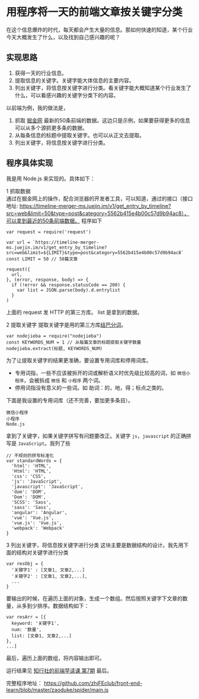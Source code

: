 # 用程序将一天的前端文章按关键字分类
在这个信息爆炸的时代，每天都会产生大量的信息。那如何快速的知道，某个行业今天大概发生了什么，以及找到自己感兴趣的呢？

## 实现思路
1. 获得一天的行业信息。
1. 提取信息的关键字。关键字能大体信息的主要内容。
1. 列出关键字，将信息按关键字进行分类。看关键字能大概知道某个行业发生了什么，可以看感兴趣的关键字分类下的内容。

以前端为例，我的做法是，
1. 抓取 [掘金网](https://juejin.im/) 最新的50条前端的数据。这边只是示例，如果要获得更多的信息可以从多个源抓更多条的数据。
1. 从每条信息的标题中提取关键字。也可以从正文去提取。
1. 列出关键字，将信息按关键字进行分类。

## 程序具体实现
我是用 Node.js 来实现的。具体如下：

1 抓取数据  
通过在掘金网上的操作，配合浏览器的开发者工具，可以知道，通过的接口（接口地址: https://timeline-merger-ms.juejin.im/v1/get_entry_by_timeline?src=web&limit=50&type=post&category=5562b415e4b00c57d9b94ac8），可以拿到最近的50条前端数据。 程序如下
```
var request = require('request')

var url = `https://timeline-merger-ms.juejin.im/v1/get_entry_by_timeline?src=web&limit=${LIMIT}&type=post&category=5562b415e4b00c57d9b94ac8`
const LIMIT = 50 // 50篇文章

request({
  url,
}, (error, response, body) => {
  if (!error && response.statusCode == 200) {
    var list = JSON.parse(body).d.entrylist
  }
)
```
上面的 request 发 HTTP 的第三方库。 list 是拿到的数据。

2 提取关键字
提取关键字是用的第三方库[结巴分词](https://github.com/yanyiwu/nodejieba)。
```
var nodejieba = require("nodejieba")
const KEYWORDS_NUM = 1 // 从每篇文章的标题提取关键字数量
nodejieba.extract(标题, KEYWORDS_NUM)
```

为了让提取关键字的结果更准确，要设置专用词库和停用词库。
* 专用词指，一些不应该被拆开的词或解析语义时优先级比较高的词，如 `微信小程序`，会被拆成 `微信` 和 `小程序` 两个词。
* 停用词指没有意义的一些词。如 助词：的，地，得；标点之类的。

下面是我设置的专用词库（还不完善，要加更多条目）。
```
微信小程序
小程序
Node.js
```

拿到了关键字，如果关键字拼写有问题要改正。关键字 `js`，`javascript` 的正确拼写是 `JavaScript`。我列了些
```
// 不规则的拼写标准化
var standardWords = {
  'html': 'HTML',
  'Html': 'HTML',
  'css': 'CSS',
  'js': 'JavaScript',
  'javascript': 'JavaScript',
  'dom': 'DOM',
  'Dom': 'DOM',
  'SCSS': 'Sass',
  'sass': 'Sass',
  'angular': 'Angular',
  'vue': 'Vue.js',
  'vue.js': 'Vue.js',
  'webpack': 'Webpack'
}
```

3 列出关键字，将信息按关键字进行分类
这块主要是数据结构的设计。我先用下面的结构对关键字进行分类
```
var resObj = {
  '关键字1' : [文章1, 文章2,...]
  '关键字2' : [文章1, 文章2,...],
  ...
}
```

要输出的时候，在遍历上面的对象，生成一个数组。然后按照关键字下文章的数量，从多到少排序。数据结构如下：
```
var resArr = [{
  keyword: '关键字1',
  num: '数量',
  list: [文章1, 文章2,...]
},
...]
```

最后，遍历上面的数组，将内容输出即可。

运行结果见 [知行社的前端早读课 第7期](http://www.jianshu.com/p/7b3a54ebb4f7) 最后。

完整程序地址： https://github.com/zhiFEclub/front-end-learn/blob/master/zaoduke/spider/main.js